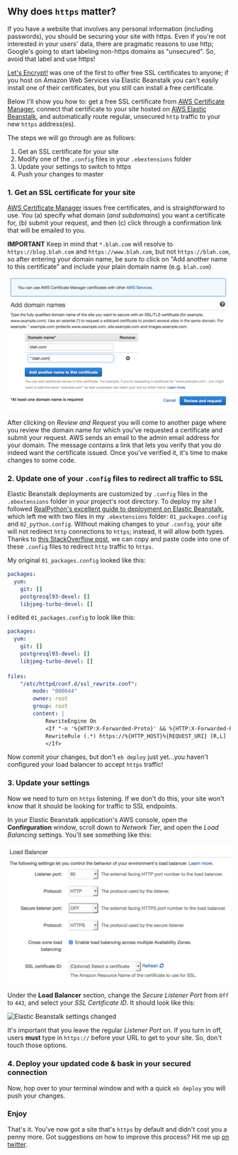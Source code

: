 <!--
.. title: Switching your AWS Elastic Beanstalk site to https
.. slug: switching-aws-elastic-beanstalk-site-https
.. date: 2017-08-29 12:36:24 UTC-07:00
.. tags:
.. category: AWS, Django
.. link:
.. description: How to use AWS to get a free SSL certificate and have your Elastic Beanstalk site redirect all traffic to https.
.. type: text
-->

## Why does `https` matter?

If you have a website that involves any personal information (including passwords), you should be securing your site with https. Even if you're not interested in your users' data, there are pragmatic reasons to use http; Google's going to start labeling non-https domains as "unsecured". So, avoid that label and use https!

[Let's Encrypt!](https://letsencrypt.org/) was one of the first to offer free SSL certificates to anyone; if you host on Amazon Web Services via Elastic Beanstalk you can't easily install one of their certificates, but you still can install a free certificate.

Below I'll show you how to: get a free SSL certificate from [AWS Certificate Manager](https://aws.amazon.com/certificate-manager/), connect that certificate to your site hosted on [AWS Elastic Beanstalk](https://aws.amazon.com/elasticbeanstalk/), and automatically route regular, unsecured `http` traffic to your new `https` address(es).

The steps we will go through are as follows:
 1. Get an SSL certificate for your site
 2. Modify one of the `.config` files in your `.ebextensions` folder
 3. Update your settings to switch to https
 4. Push your changes to master

### 1. Get an SSL certificate for your site

[AWS Certificate Manager](https://aws.amazon.com/certificate-manager/) issues free certificates, and is straightforward to use. You (a) specify what domain (_and subdomains_) you want a certificate for, (b) submit your request, and then (c) click through a confirmation link that will be emailed to you.

**IMPORTANT** Keep in mind that `*.blah.com` will resolve to `https://blog.blah.com` and `https://www.blah.com`, but not `https://blah.com`, so after entering your domain name, be sure to click on "Add another name to this certificate" and include your plain domain name (e.g. `blah.com`)

![request your ssl cert](/images/request_ssl_cert.png)

After clicking on _Review and Request_ you will come to another page where you review the domain name for which you've requested a certificate and submit your request. AWS sends an email to the admin email address for your domain. The message contains a link that lets you verify that you do indeed want the certificate issued. Once you've verified it, it's time to make changes to some code.

### 2. Update one of your `.config` files to redirect all traffic to SSL

Elastic Beanstalk deployments are customized by `.config` files in the `.ebextensions` folder in your project's root directory. To deploy my site I followed [RealPython's excellent guide to deployment on Elastic Beanstalk](https://realpython.com/blog/python/deploying-a-django-app-and-postgresql-to-aws-elastic-beanstalk/), which left me with two files in my `.ebextensions` folder: `01_packages.config` and `02_python.config`. Without making changes to your `.config`, your site will not redirect `http` connections to `https`; instead, it will allow both types. Thanks to [this StackOverflow post](https://stackoverflow.com/questions/14693852/how-to-force-https-on-elastic-beanstalk/38751749#38751749), we can copy and paste code into one of these `.config` files to redirect `http` traffic to `https`.

My original `01_packages.config` looked like this:
```yml
packages:
  yum:
    git: []
    postgresql93-devel: []
    libjpeg-turbo-devel: []
```
I edited `01_packages.config` to look like this:
```yml
packages:
  yum:
    git: []
    postgresql93-devel: []
    libjpeg-turbo-devel: []

files:
    "/etc/httpd/conf.d/ssl_rewrite.conf":
        mode: "000644"
        owner: root
        group: root
        content: |
            RewriteEngine On
            <If "-n '%{HTTP:X-Forwarded-Proto}' && %{HTTP:X-Forwarded-Proto} != 'https'">
            RewriteRule (.*) https://%{HTTP_HOST}%{REQUEST_URI} [R,L]
            </If>

```
Now commit your changes, but don't `eb deploy` just yet...you haven't configured your load balancer to accept `https` traffic!

### 3. Update your settings

Now we need to turn on `https` listening. If we don't do this, your site won't know that it should be looking for traffic to SSL endpoints.

In your Elastic Beanstalk application's AWS console, open the **Confirguration** window, scroll down to _Network Tier_, and open the _Load Balancing_ settings. You'll see something like this:

![Elastic Beanstalk settings default](/images/all_off.png)

Under the **Load Balancer** section, change the _Secure Listener Port_ from `Off` to `443`, and select your _SSL Certificate ID_. It should look like this:

![Elastic Beanstalk settings changed](/images/all_on.png)

It's important that you leave the regular _Listener Port_ on. If you turn in off, users **must** type in `https://` before your URL to get to your site. So, don't touch those options.

### 4. Deploy your updated code & bask in your secured connection

Now, hop over to your terminal window and with a quick `eb deploy` you will push your changes.

### Enjoy

That's it. You've now got a site that's `https` by default and didn't cost you a penny more. Got suggestions on how to improve this process? Hit me up [on twitter](https://twitter.com/lukewrites/).
